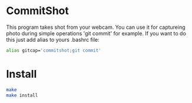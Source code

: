 # CommitShot
This program takes shot from your webcam.
You can use it for captureing photo during simple
operations 'git commit' for example.
If you want to do this just add alias to yours .bashrc file:
```bash
alias gitcap='commitshot;git commit'
```

# Install
```bash
make
make install
```

